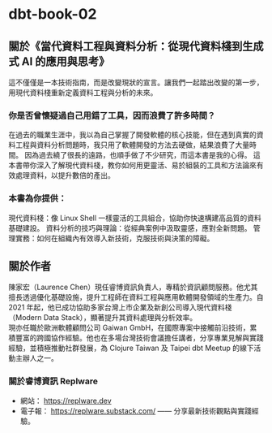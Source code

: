 # dbt-book-02

## 關於《當代資料工程與資料分析：從現代資料棧到生成式 AI 的應用與思考》

這不僅僅是一本技術指南，而是改變現狀的宣言。讓我們一起踏出改變的第一步，用現代資料棧重新定義資料工程與分析的未來。

### 你是否曾懷疑過自己用錯了工具，因而浪費了許多時間？
在過去的職業生涯中，我以為自己掌握了開發軟體的核心技能，但在遇到真實的資料工程與資料分析問題時，我只用了軟體開發的方法去硬做，結果浪費了大量時間。
因為過去繞了很長的遠路，也順手做了不少研究，而這本書是我的心得。
這本書帶你深入了解現代資料棧，教你如何用更靈活、易於組裝的工具和方法論來有效處理資料，以提升數倍的產出。

### 本書為你提供：
現代資料棧：像 Linux Shell 一樣靈活的工具組合，協助你快速構建高品質的資料基礎建設。
資料分析的技巧與理論：從經典案例中汲取靈感，應對全新問題。
管理實務：如何在組織內有效導入新技術，克服技術與決策的障礙。

## 關於作者

陳家宏（Laurence Chen）現任睿博資訊負責人，專精於資訊顧問服務。他尤其擅長透過優化基礎設施，提升工程師在資料工程與應用軟體開發領域的生產力。自 2021 年起，他已成功協助多家台灣上市企業及新創公司導入現代資料棧（Modern Data Stack），顯著提升其資料處理與分析效率。  
現亦任職於歐洲軟體顧問公司 Gaiwan GmbH，在國際專案中接觸前沿技術，累積豐富的跨國協作經驗。他也在多場台灣技術會議擔任講者，分享專業見解與實踐經驗，並積極推動社群發展，為 Clojure Taiwan 及 Taipei dbt Meetup 的線下活動主辦人之一。


### 關於睿博資訊 Replware
- 網站： https://replware.dev  
- 電子報： https://replware.substack.com/ —— 分享最新技術觀點與實踐經驗。  
